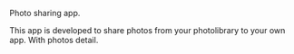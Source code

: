 Photo sharing app.

This app is developed to share photos from your photolibrary to your own app. With photos detail.